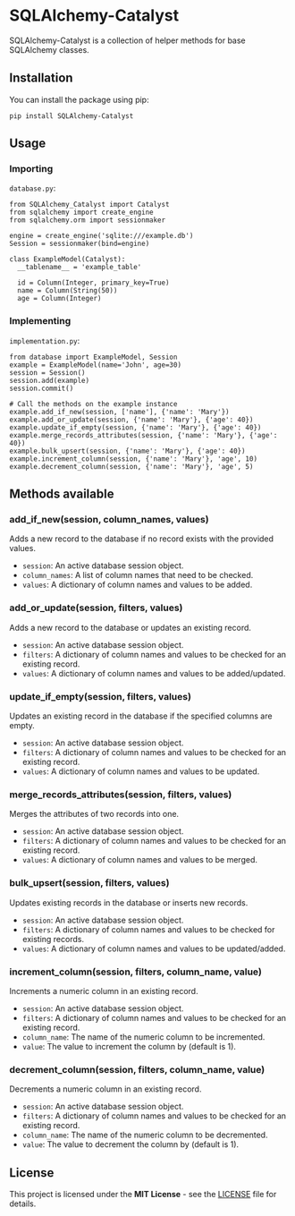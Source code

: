 # SQLAlchemy-Catalyst
SQLAlchemy-Catalyst is a collection of helper methods for base SQLAlchemy classes.

## Installation
You can install the package using pip:
```
pip install SQLAlchemy-Catalyst
```

## Usage
### Importing
`database.py`:
```
from SQLAlchemy_Catalyst import Catalyst
from sqlalchemy import create_engine
from sqlalchemy.orm import sessionmaker

engine = create_engine('sqlite:///example.db')
Session = sessionmaker(bind=engine)

class ExampleModel(Catalyst):
  __tablename__ = 'example_table'

  id = Column(Integer, primary_key=True)
  name = Column(String(50))
  age = Column(Integer)

```  
### Implementing
`implementation.py`:
```
from database import ExampleModel, Session
example = ExampleModel(name='John', age=30)
session = Session()
session.add(example)
session.commit()

# Call the methods on the example instance
example.add_if_new(session, ['name'], {'name': 'Mary'})
example.add_or_update(session, {'name': 'Mary'}, {'age': 40})
example.update_if_empty(session, {'name': 'Mary'}, {'age': 40})
example.merge_records_attributes(session, {'name': 'Mary'}, {'age': 40})
example.bulk_upsert(session, {'name': 'Mary'}, {'age': 40})
example.increment_column(session, {'name': 'Mary'}, 'age', 10)
example.decrement_column(session, {'name': 'Mary'}, 'age', 5)

```

## Methods available
### add_if_new(session, column_names, values)
Adds a new record to the database if no record exists with the provided values.

* `session`: An active database session object.
* `column_names`: A list of column names that need to be checked.
* `values`: A dictionary of column names and values to be added.

### add_or_update(session, filters, values)
Adds a new record to the database or updates an existing record.

* `session`: An active database session object.
* `filters`: A dictionary of column names and values to be checked for an existing record.
* `values`: A dictionary of column names and values to be added/updated.

### update_if_empty(session, filters, values)
Updates an existing record in the database if the specified columns are empty.

* `session`: An active database session object.
* `filters`: A dictionary of column names and values to be checked for an existing record.
* `values`: A dictionary of column names and values to be updated.

### merge_records_attributes(session, filters, values)
Merges the attributes of two records into one.

* `session`: An active database session object.
* `filters`: A dictionary of column names and values to be checked for an existing record.
* `values`: A dictionary of column names and values to be merged.

### bulk_upsert(session, filters, values)
Updates existing records in the database or inserts new records.

* `session`: An active database session object.
* `filters`: A dictionary of column names and values to be checked for existing records.
* `values`: A dictionary of column names and values to be updated/added.

### increment_column(session, filters, column_name, value)
Increments a numeric column in an existing record.

* `session`: An active database session object.
* `filters`: A dictionary of column names and values to be checked for an existing record.
* `column_name`: The name of the numeric column to be incremented.
* `value`: The value to increment the column by (default is 1).

### decrement_column(session, filters, column_name, value)
Decrements a numeric column in an existing record.

* `session`: An active database session object.
* `filters`: A dictionary of column names and values to be checked for an existing record.
* `column_name`: The name of the numeric column to be decremented.
* `value`: The value to decrement the column by (default is 1).


## License
This project is licensed under the **MIT License** - see the [LICENSE](https://mit-license.org/) file for details.